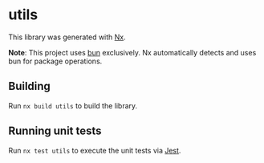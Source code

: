 # utils

This library was generated with [Nx](https://nx.dev).

**Note**: This project uses [bun](https://bun.sh) exclusively. Nx automatically detects and uses bun for package operations.

## Building

Run `nx build utils` to build the library.

## Running unit tests

Run `nx test utils` to execute the unit tests via [Jest](https://jestjs.io).
